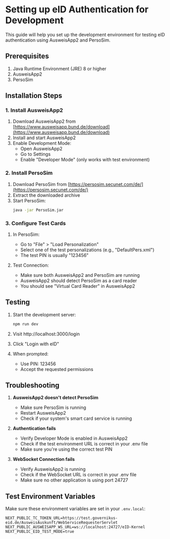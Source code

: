 # Setting up eID Authentication for Development

This guide will help you set up the development environment for testing eID authentication using AusweisApp2 and PersoSim.

## Prerequisites

1. Java Runtime Environment (JRE) 8 or higher
2. AusweisApp2
3. PersoSim

## Installation Steps

### 1. Install AusweisApp2

1. Download AusweisApp2 from [https://www.ausweisapp.bund.de/download](https://www.ausweisapp.bund.de/download)
2. Install and start AusweisApp2
3. Enable Development Mode:
   - Open AusweisApp2
   - Go to Settings
   - Enable "Developer Mode" (only works with test environment)

### 2. Install PersoSim

1. Download PersoSim from [https://persosim.secunet.com/de/](https://persosim.secunet.com/de/)
2. Extract the downloaded archive
3. Start PersoSim:
   ```bash
   java -jar PersoSim.jar
   ```

### 3. Configure Test Cards

1. In PersoSim:
   - Go to "File" > "Load Personalization"
   - Select one of the test personalizations (e.g., "DefaultPers.xml")
   - The test PIN is usually "123456"

2. Test Connection:
   - Make sure both AusweisApp2 and PersoSim are running
   - AusweisApp2 should detect PersoSim as a card reader
   - You should see "Virtual Card Reader" in AusweisApp2

## Testing

1. Start the development server:
   ```bash
   npm run dev
   ```

2. Visit http://localhost:3000/login

3. Click "Login with eID"

4. When prompted:
   - Use PIN: 123456
   - Accept the requested permissions

## Troubleshooting

1. **AusweisApp2 doesn't detect PersoSim**
   - Make sure PersoSim is running
   - Restart AusweisApp2
   - Check if your system's smart card service is running

2. **Authentication fails**
   - Verify Developer Mode is enabled in AusweisApp2
   - Check if the test environment URL is correct in your .env file
   - Make sure you're using the correct test PIN

3. **WebSocket Connection fails**
   - Verify AusweisApp2 is running
   - Check if the WebSocket URL is correct in your .env file
   - Make sure no other application is using port 24727

## Test Environment Variables

Make sure these environment variables are set in your `.env.local`:

```env
NEXT_PUBLIC_TC_TOKEN_URL=https://test.governikus-eid.de/AusweisAuskunft/WebServiceRequesterServlet
NEXT_PUBLIC_AUSWEISAPP_WS_URL=ws://localhost:24727/eID-Kernel
NEXT_PUBLIC_EID_TEST_MODE=true
```

